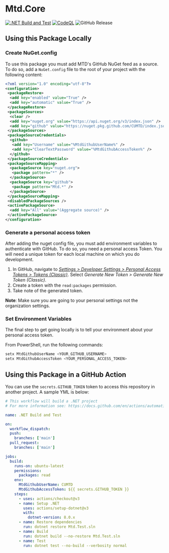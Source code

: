 # Mtd.Core

[![.NET Build and Test](https://github.com/CUMTD/Mtd.Core/actions/workflows/build-test.yml/badge.svg)](https://github.com/CUMTD/Mtd.Core/actions/workflows/build-test.yml)
[![CodeQL](https://github.com/CUMTD/Mtd.Core/actions/workflows/codeql.yml/badge.svg)](https://github.com/CUMTD/Mtd.Core/actions/workflows/codeql.yml)
![GitHub Release](https://img.shields.io/github/v/release/cumtd/Mtd.Core?sort=semver&style=flat&logo=nuget&color=34D058&cacheSeconds=300)

## Using this Package Locally

### Create NuGet.config

To use this package you must add MTD's GitHub NuGet feed as a source. To do so,
add a `NuGet.config` file to the root of your project
with the following content:

```xml
<?xml version="1.0" encoding="utf-8"?>
<configuration>
 <packageRestore>
  <add key="enabled" value="True" />
  <add key="automatic" value="True" />
 </packageRestore>
 <packageSources>
  <clear />
  <add key="nuget.org" value="https://api.nuget.org/v3/index.json" />
  <add key="github" value="https://nuget.pkg.github.com/CUMTD/index.json" />
 </packageSources>
 <packageSourceCredentials>
  <github>
   <add key="Username" value="%MtdGithubUserName%" />
   <add key="ClearTextPassword" value="%MtdGithubAccessToken%" />
  </github>
 </packageSourceCredentials>
 <packageSourceMapping>
  <packageSource key="nuget.org">
   <package pattern="*" />
  </packageSource>
  <packageSource key="github">
   <package pattern="Mtd.*" />
  </packageSource>
 </packageSourceMapping>
 <disabledPackageSources />
 <activePackageSource>
  <add key="All" value="(Aggregate source)" />
 </activePackageSource>
</configuration>
```

### Generate a personal access token

After adding the nuget config file, you must add environment variables
to authenticate with GitHub. To do so, you need a personal access Token.
You will need a unique token for each local machine on which you do development.

1. In GitHub, navigate to _[Settings > Developer Settings > Personal Access Tokens > Tokens (Classic)](https://github.com/settings/tokens)_.
Select _Generate New Token > Generate New Token (Classic)_.
2. Create a token with the `read:packages` permission.
3. Take note of the generated token.

**Note**: Make sure you are going to your personal settings not the organization settings.

### Set Environment Variables

The final step to get going locally is to tell your environment about your personal access token.

From PowerShell, run the following commands:

```powershell
setx MtdGithubUserName <YOUR_GITHUB_USERNAME>
setx MtdGithubAccessToken <YOUR_PERSONAL_ACCESS_TOKEN> 
```

## Using this Package in a GitHub Action


You can use the `secrets.GITHUB_TOKEN` token to access this repository
in another project.
A sample YML is below:

```yml
# This workflow will build a .NET project
# For more information see: https://docs.github.com/en/actions/automating-builds-and-tests/building-and-testing-net

name: .NET Build and Test

on:
  workflow_dispatch:
  push:
    branches: ['main']
  pull_request:
    branches: ['main']

jobs:
  build:
    runs-on: ubuntu-latest
    permissions:
      packages: read
    env:
      MtdGithubUserName: CUMTD
      MtdGithubAccessToken: ${{ secrets.GITHUB_TOKEN }}
    steps:
      - uses: actions/checkout@v3
      - name: Setup .NET
        uses: actions/setup-dotnet@v3
        with:
          dotnet-version: 8.0.x
      - name: Restore dependencies
        run: dotnet restore Mtd.Test.sln
      - name: Build
        run: dotnet build --no-restore Mtd.Test.sln
      - name: Test
        run: dotnet test --no-build --verbosity normal
```
